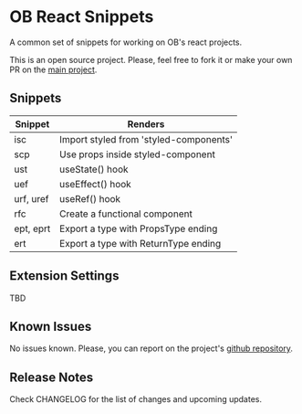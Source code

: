 # OB React Snippets

A common set of snippets for working on OB's react projects.

This is an open source project. Please, feel free to fork it or make your own PR on the [main project](https://github.com/rzarroca/ob-react-snippets).

## Snippets

| Snippet        | Renders                                       |
| -------------- | --------------------------------------------  |
| isc            | Import styled from 'styled-components'        |
| scp            | Use props inside styled-component             |
| ust            | useState() hook                               |
| uef            | useEffect() hook                              |
| urf, uref      | useRef() hook                                 |
| rfc            | Create a functional component                 |
| ept, eprt      | Export a type with PropsType ending           |
| ert            | Export a type with ReturnType ending          |


## Extension Settings

TBD

## Known Issues

No issues known. Please, you can report on the project's [github repository](https://github.com/rzarroca/ob-react-snippets/issues).

## Release Notes

Check CHANGELOG for the list of changes and upcoming updates.
